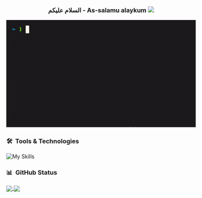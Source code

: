 <h3 align="center">
  السلام عليكم - As-salamu alaykum
  <img src="https://media.giphy.com/media/hvRJCLFzcasrR4ia7z/giphy.gif" width="28">
</h3>

<p align="center">
<img src="whoami.gif">
</p>

### 🛠 &nbsp;Tools & Technologies

![My Skills](http://skillicons.dev/icons?i=cpp,c,go,bash,lua,git,github,docker,neovim,linux,&perline=7)


### 📊 &nbsp;GitHub Status


<a href="https://github.com/Loaay47">
  <img height=200 align="center" src="https://github-readme-stats.vercel.app/api?username=Loaay47&theme=catppuccin_mocha" />
</a>
<a href="https://github.com/Loaay47">
  <img height=200 align="center" src="https://github-readme-stats.vercel.app/api/top-langs?username=Loaay47&theme=catppuccin_mocha&layout=compact&langs_count=8&card_width=320" />
</a>

